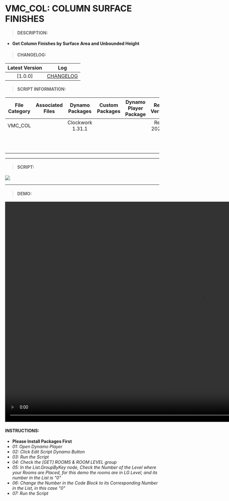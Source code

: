 # VMC_COL: COLUMN SURFACE FINISHES

> #### DESCRIPTION: 
- **Get Column Finishes by Surface Area and Unbounded Height**

> #### CHANGELOG:

| Latest Version | Log |
| :-------: | :----: | 
|[1.0.0] | [CHANGELOG](/_scripts/_project/263_VMC/COLUMNS/changelog/VMC_COL_SurfaceFinishes.md) |

> #### SCRIPT INFORMATION: 

| File Category| Associated Files | Dynamo Packages | Custom Packages | Dynamo Player Package | Revit Version | Author | Modified By | File Name & Location
| :-------: | :----: | :---: | :---: | :---: | :---: | :---: | :--: | :--: 
| VMC_COL |  | Clockwork 1.31.1 | | | Revit 2021.1 | Jacky Luk | | VMC_COL_SurfaceFinishes 
| | | | | | | | | (https://bimcapcom.sharepoint.com/:f:/s/BCP-Main/EqKPmL5Ji1hGvAvz8mGBQ78BjprlRMtaWjfJJvdVu11gQg?e=MUwDaG)

----------------------------------------------------------------
> #### SCRIPT: 
<img src="./_scripts/_project/263_VMC/COLUMNS/images/VMC_COL_SurfaceFinishes.png">

------------------------------------------------------------------------------

> #### DEMO: 

<video width="1280" height="720" controls>
 <source src="./_scripts/_project/263_VMC/COLUMNS/demo/VMC_COL_SurfaceFinishes.mp4" type="video/mp4">
</video>

#### INSTRUCTIONS: 
- **Please Install Packages First**
- *01: Open Dynamo Player*
- *02: Click Edit Script Dynamo Button*
- *03: Run the Script*
- *04: Check the [GET] ROOMS & ROOM LEVEL group*
- *05: In the List.GroupByKey node, Check the Number of the Level where your Rooms are Placed, for this demo the rooms are in LG Level, and its number in the List is "0"*
- *06: Change the Number in the Code Block to its Corresponding Number in the List, in this case "0"*
- *07: Run the Script*